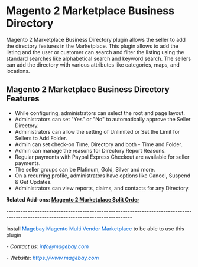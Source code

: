 <h1>Magento 2 Marketplace Business Directory</h1>

<p>Magento 2 Marketplace Business Directory plugin allows the seller to add the directory features in the Marketplace. This plugin allows to add the listing and the user or customer can search and filter the listing using the standard searches like alphabetical search and keyword search. The sellers can add the directory with various attributes like categories, maps, and locations.</p>

<h2>Magento 2 Marketplace Business Directory Features</h2>

<ul>
	<li>While configuring, administrators can select the root and page layout.</li>
	<li>Administrators can set &quot;Yes&quot; or &quot;No&quot; to automatically approve the Seller Directory.</li>
	<li>Administrators can allow the setting of Unlimited or Set the Limit for Sellers to Add Folder.</li>
	<li>Admin can set check-on Time, Directory and both - Time and Folder.</li>
	<li>Admin can manage the reasons for Directory Report Reasons.</li>
	<li>Regular payments with Paypal Express Checkout are available for seller payments.</li>
	<li>The seller groups can be Platinum, Gold, Silver and more.</li>
	<li>On a recurring profile, administrators have options like Cancel, Suspend &amp; Get Updates.</li>
	<li>Administrators can view reports, claims, and contacts for any Directory.</li>
</ul>

<p><strong>Related Add-ons:&nbsp;<a href="https://github.com/magebaycom/magento2-marketplace-split-order/">Magento 2 Marketplace Split Order</a></strong></p>

<p>-----------------------------------------------------------------------------------------------------------------------------------</p>

<p>Install&nbsp;<a href="https://www.magebay.com/magento-multi-vendor-marketplace-extension" style="box-sizing: border-box; background-color: transparent; color: rgb(3, 102, 214); text-decoration-line: none;">Magebay Magento Multi Vendor Marketplace</a>&nbsp;to be able to use this plugin</p>

<p><em>- Contact&nbsp;us:&nbsp;<a href="mailto:info@magebay.com" style="box-sizing: border-box; background-color: transparent; color: rgb(3, 102, 214); text-decoration-line: none;">info@magebay.com</a></em></p>

<p><em>- Website:&nbsp;<a href="https://www.magebay.com/" style="box-sizing: border-box; background-color: transparent; color: rgb(3, 102, 214); text-decoration-line: none;">https://www.magebay.com</a></em></p>
